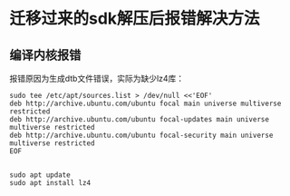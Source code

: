 # 迁移过来的sdk解压后报错解决方法
## 编译内核报错
报错原因为生成dtb文件错误，实际为缺少lz4库：

    sudo tee /etc/apt/sources.list > /dev/null <<'EOF'
    deb http://archive.ubuntu.com/ubuntu focal main universe multiverse restricted
    deb http://archive.ubuntu.com/ubuntu focal-updates main universe multiverse restricted
    deb http://archive.ubuntu.com/ubuntu focal-security main universe multiverse restricted
    EOF


    sudo apt update
    sudo apt install lz4
